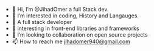 - 👋 Hi, I’m @JihadOmer a full Stack dev.
- 👀 I’m interested in coding, History and Langauges.
- 🌱 A full stack developer
- 🎉 interesting in front-end libraries and frameworks
- 💞️ I’m looking to collaboration on open source projects
- 📫 How to reach me jihadomer940@gmail.com

<!---
JihadOmer/JihadOmer is a ✨ special ✨ repository because its `README.md` (this file) appears on your GitHub profile.
You can click the Preview link to take a look at your changes.
--->
